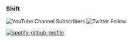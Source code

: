 ### **Shift**
![YouTube Channel Subscribers](https://img.shields.io/youtube/channel/subscribers/UCZePlQi4J7SsLN1PqFyvuaw?label=Shifttrr)  ![Twitter Follow](https://img.shields.io/twitter/follow/Shifttrr?label=Shifttrr)

[![spotify-github-profile](https://spotify-github-profile.vercel.app/api/view?uid=kurikun.&cover_image=true&theme=compact)](https://spotify-github-profile.vercel.app/api/view?uid=kurikun.&redirect=true)
